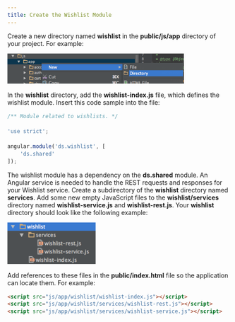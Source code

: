 ```yaml
---
title: Create the Wishlist Module
---
```


Create a new directory named **wishlist** in the **public/js/app** directory of your project. For example:

<img src="img/wishlist_newdir.png" class="img-click-modal" alt="wishlist directory" width="400" vpcace="20">

In the **wishlist** directory, add the **wishlist-index.js** file, which defines the wishlist module. Insert this code sample into the file:

``` javascript
/** Module related to wishlists. */

'use strict';

angular.module('ds.wishlist', [
    'ds.shared'
]);
```

The wishlist module has a dependency on the **ds.shared** module. An Angular service is needed to handle the REST requests and responses for your Wishlist service. Create a subdirectory of the **wishlist** directory named **services**. Add some new empty JavaScript files to the **wishlist/services** directory named **wishlist-service.js** and **wishlist-rest.js**. Your **wishlist** directory should look like the following example:

<img src="img/wishlist.png" class="img-click-modal" alt="Shared Folder" width="200" vpcace="20">

Add references to these files in the **public/index.html** file so the application can locate them. For example:

``` html
<script src="js/app/wishlist/wishlist-index.js"></script>
<script src="js/app/wishlist/services/wishlist-rest.js"></script>
<script src="js/app/wishlist/services/wishlist-service.js"></script>
```

